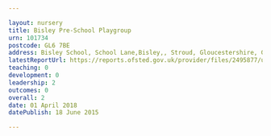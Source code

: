 ```yaml
---

layout: nursery
title: Bisley Pre-School Playgroup
urn: 101734
postcode: GL6 7BE
address: Bisley School, School Lane,Bisley,, Stroud, Gloucestershire, GL6 7BE
latestReportUrl: https://reports.ofsted.gov.uk/provider/files/2495877/urn/101734.pdf
teaching: 0
development: 0
leadership: 2
outcomes: 0
overall: 2
date: 01 April 2018 
datePublish: 18 June 2015

---
```

